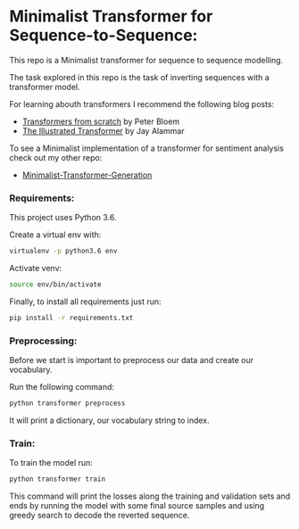 # Minimalist Transformer for Sequence-to-Sequence:

This repo is a Minimalist transformer for sequence to sequence modelling.

The task explored in this repo is the task of inverting sequences with a transformer model.

For learning abouth transformers I recommend the following blog posts:
- [Transformers from scratch](http://www.peterbloem.nl/blog/transformers) by Peter Bloem 
- [The Illustrated Transformer](http://jalammar.github.io/illustrated-transformer/) by Jay Alammar

To see a Minimalist implementation of a transformer for sentiment analysis check out my other repo: 
- [Minimalist-Transformer-Generation](https://github.com/ricardorei/Minimalist-Transformer-Generation)

### Requirements:

This project uses Python 3.6.

Create a virtual env with:
```sh 
virtualenv -p python3.6 env
```
Activate venv:
```sh 
source env/bin/activate
```

Finally, to install all requirements just run:
```sh 
pip install -r requirements.txt
```

### Preprocessing:

Before we start is important to preprocess our data and create our vocabulary.

Run the following command:
```sh 
python transformer preprocess
```

It will print a dictionary, our vocabulary string to index.

### Train:

To train the model run:
```sh 
python transformer train
```

This command will print the losses along the training and validation sets and 
ends by running the model with some final source samples and using greedy search to decode the reverted sequence.
